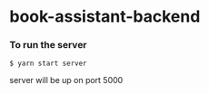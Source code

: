 # book-assistant-backend

### To run the server

```
$ yarn start server
```

server will be up on port 5000
